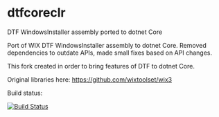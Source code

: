 # dtfcoreclr
DTF WindowsInstaller assembly ported to dotnet Core

Port of WIX DTF WindowsInstaller assembly to dotnet Core. Removed dependencies to outdate APIs, made small fixes based on API changes.

This fork created in order to bring features of DTF to dotnet Core.

Original libraries here: https://github.com/wixtoolset/wix3

Build status:

[![Build Status](https://travis-ci.org/nitridan/dtfcoreclr.svg?branch=master)](https://travis-ci.org/nitridan/dtfcoreclr)

